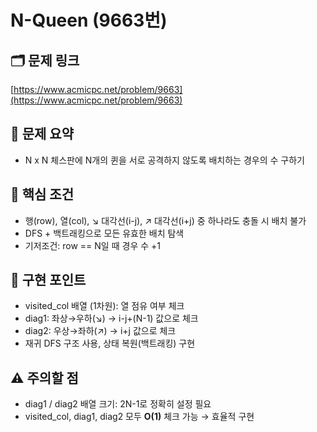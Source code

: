 # N-Queen (9663번)

## 🗂️ 문제 링크

[https://www.acmicpc.net/problem/9663](https://www.acmicpc.net/problem/9663)

## 🧩 문제 요약

- N x N 체스판에 N개의 퀸을 서로 공격하지 않도록 배치하는 경우의 수 구하기

## 🔑 핵심 조건

- 행(row), 열(col), ↘ 대각선(i-j), ↗ 대각선(i+j) 중 하나라도 충돌 시 배치 불가
- DFS + 백트래킹으로 모든 유효한 배치 탐색
- 기저조건: row == N일 때 경우 수 +1

## 🚀 구현 포인트

- visited_col 배열 (1차원): 열 점유 여부 체크
- diag1: 좌상→우하(↘) → i-j+(N-1) 값으로 체크
- diag2: 우상→좌하(↗) → i+j 값으로 체크
- 재귀 DFS 구조 사용, 상태 복원(백트래킹) 구현

## ⚠️ 주의할 점

- diag1 / diag2 배열 크기: 2N-1로 정확히 설정 필요
- visited_col, diag1, diag2 모두 **O(1)** 체크 가능 → 효율적 구현

